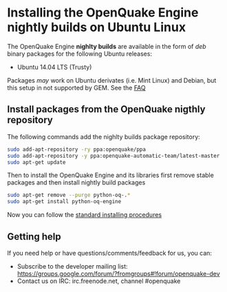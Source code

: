 # Installing the OpenQuake Engine nightly builds on Ubuntu Linux

The OpenQuake Engine **nighlty builds** are available in the form of *deb* binary packages for the following Ubuntu releases:
- Ubuntu 14.04 LTS (Trusty) 

Packages *may* work on Ubuntu derivates (i.e. Mint Linux) and Debian, but this setup in not supported by GEM. See the [FAQ](../faq.md#unsupported-operating-systems)

## Install packages from the OpenQuake nigthly repository

The following commands add the nighlty builds package repository:
```bash
sudo add-apt-repository -ry ppa:openquake/ppa
sudo add-apt-repository -y ppa:openquake-automatic-team/latest-master
sudo apt-get update
```

Then to install the OpenQuake Engine and its libraries first remove stable packages and then install nightly build packages
```bash
sudo apt-get remove --purge python-oq-.*
sudo apt-get install python-oq-engine
```

Now you can follow the [standard installing procedures](./ubuntu.md#configure-the-system-services)

## Getting help
If you need help or have questions/comments/feedback for us, you can:
  * Subscribe to the developer mailing list: https://groups.google.com/forum/?fromgroups#!forum/openquake-dev
  * Contact us on IRC: irc.freenode.net, channel #openquake
